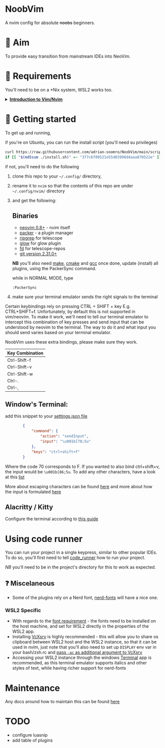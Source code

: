 # NoobVim

A nvim config for absolute ~~noobs~~ beginners.

# 🎯 Aim
To provide easy transition from mainstream IDEs into NeoVim.

# 📜 Requirements
You'll need to be on a *Nix system, WSL2 works too.

<details>
  <summary><b><u> Introduction to Vim/Nvim </u></b></summary>

# Glossary of Vim/Nvim Terms

If you've used Vim before, whether as a plugin inside another IDE, or standalone, feel free to skip this section.

When searching for documentation of some feature, you'll probably stumble upon two ways of doing things - either with VimScript, or with Lua. For a bit of context - Vim/Nvim used to be configured with a .vimrc file, which was written entirely in [VimScript](http://vimdoc.sourceforge.net/htmldoc/usr_41.html#script). Luckily for us, Nvim now supports configuration through [Lua](https://lua.org/). 

## Modes

There are 7 modes that your editor can be in, however, the 3 most important ones are: NORMAL, INSERT and VISUAL.
[This article](https://irian.to/blogs/introduction-to-vim-modes/) gives a nice introduction to them. 

## Buffers, Windows and Tabs

Coming into Vim/Nvim, we'll need to let go of the notion that every file is openened in its own tab/window. Windows != Tabs and Windowns != Buffers (needless to say, Buffers != Tabs). 

[This article](https://alpha2phi.medium.com/neovim-for-beginners-managing-buffers-91367668ce7) does a good job of summing up the differences, but a TL;DR version:

- A buffer == file loaded to memory for editing, the file is unchanged until you save it (`:w` in NORMAL mode or `Ctrl+s` in any other mode)
- A window == a way to see a buffer, there might be multiple windows looking at one buffer
- A tab == a collection of windows

## Special key notation
special keys have a short notation in vim, goes as follows:

| Notation         | Key                                                           |
|------------------|---------------------------------------------------------------|
| `<BS>`           | Backspace                                                     |
| `<Tab>`          | Tab                                                           |
| `<C>`            | Control / Command                                             |
| `<A>`            | Alt / Option                                                  |
| `<leader>`       | Up to the user - NoobVim's default is `space`                 |
| `<CR>`           | Enter                                                         |
| `<Enter>`        | Enter                                                         |
| `<Return>`       | Enter                                                         |
| `<Esc>`          | Escape                                                        |
| `<Space>`        | Space                                                         |
| `<Up>`           | Up arrow                                                      |
| `<Down>`         | Down arrow                                                    |
| `<Left>`         | Left arrow                                                    |
| `<Right>`        | Right arrow                                                   |
| `<F1>` - `<F12>` | Function keys 1 to 12                                         |
| `<Insert>`       | Insert                                                        |
| `<Del>`          | Delete                                                        |
| `<Home>`         | Home                                                          |
| `<End>`          | End                                                           |
| `<PageUp>`       | Page-Up                                                       |
| `<PageDown>`     | Page-Down                                                     |
| `<bar>`          | the `\|` character, which otherwise needs to be escaped `\\|` |

## Keybindings (shortcuts)

Each mode has a list of bindings. The bindings are just combinations of keys that'll result in an action. E.g. out of the box, pressing `k` while in NORMAL mode (n) moves the cursor up one line.
There is nothing stopping you from binding the key `k` to do something else.
To see all your bindings currently set up, while in NORMAL mode, type `:map` and press enter. You'll see a lot of lines looking like this:

```text
n  gcc         * <Lua function 76>
                 Comment toggle current line
```
which can be read like this:
| mode prefix | key combination | action                                          |
|-------------|-----------------|-------------------------------------------------|
| n           | gcc             | * <Lua function 76> Comment toggle current line |

or in other words: pressing `gcc` while in NORMAL mode, will result in calling a function that'll invoke the toggle current line functionality of the Comment plugin

### Keybinding scopes

Keybindings have scopes. You can have global keybindings that'll be available for a particular mode in any buffer, or you can scope them to particular buffers.
This is very handy, as you might want to have specific options only in certain scenarios. E.g it'd probably make sense to only have the shortcut to open / go to a file, when you're in a file viewer of sorts, rather than in every buffer.

### Example of scoped keybindings

Globaly scoped keybindings

![global](./docs/images/keybindings/global.PNG)

Locally scoped keybindings - to the 'DiffviewFilePanel' buffer

![scoped](./docs/images/keybindings/scoped.PNG)

Notice that the globally scoped keybindings are present in the buffer scoped ones.

### Which-key

NoobVim uses [which-key plugin](https://github.com/folke/which-key.nvim) to keep track of which keybindings are available in any given buffer.

</details>

# 🚀 Getting started
To get up and running, 

if you're on Ubuntu, you can run the install script (you'll need su privileges)

```bash 
curl https://raw.githubusercontent.com/adrian-soomro/NoobVim/main/scripts/install.sh --output install.sh && \
if [[ "$(md5sum ./install.sh)" =~ "377c6f09521e55d03990d4aaa870522e" ]]; then sudo bash ./install.sh; else echo "Somebody has tampered with the script, not running it."; fi
```

if not, you'll need to do the following
1) clone this repo to your `~/.config/` directory,
2) rename it to `nvim` so that the contents of this repo are under `~/.config/nvim/` directory
3) and get the following:

    ## Binaries
    - [neovim 0.8+](https://github.com/neovim/neovim/releases/nightly) - nvim itself
    - [packer](https://github.com/wbthomason/packer.nvim#quickstart) - a plugin manager
    - [ripgrep](https://github.com/BurntSushi/ripgrep#installation) for telescope
    - [glow](https://github.com/charmbracelet/glow#installation) for glow plugin
    - [fd](https://github.com/sharkdp/fd#installation) for telescope-repos
    - [git version 2.31.0+]()

    **NB** you'll also need [make](https://www.gnu.org/software/make/), [cmake](https://cmake.org/install/) and [gcc](https://gcc.gnu.org/install/) 
    once done, update (install) all plugins, using the PackerSync command.

    while in NORMAL MODE, type

    ```
    :PackerSync
    ```

4) make sure your terminal emulator sends the right signals to the terminal

Certain keybindings rely on pressing CTRL + SHIFT + key E.g. CTRL+SHIFT+f. Unfortunately, by default this is not supported in vim/neovim. To make it work, we'll need to tell our terminal emulator to intercept this combination of key presses and send input that can be understood by neovim to the terminal. The way to do it and what input you should send varies based on your terminal emulator.

NoobVim uses these extra bindings, please make sure they work.

| Key Combination |
|-----------------|
| Ctrl-Shift-f    |
| Ctrl-Shift-v    |
| Ctrl-Shift-w    |
| Ctrl-.          |
| Ctrl-,          |

## Window's Terminal:

add this snippet to your [settings.json file](./docs/images/windows_terminal_settings.PNG)
```JSON
        {
            "command": {
                "action": "sendInput",
                "input": "\u001b[70;5u"
            },
            "keys": "ctrl+shift+f"
        }
```
Where the code 70 corresponds to F. If you wanted to also bind ctrl+shift+v, the input would be `\u001b[86;5u`. To add any other characters, have a look at this [list](https://en.wikipedia.org/wiki/List_of_Unicode_characters)

More about escaping characters can be found [here](https://github.com/microsoft/terminal/issues/406) and more about how the input is formulated [here](https://www.reddit.com/r/neovim/comments/mbj8m5/how_to_setup_ctrlshiftkey_mappings_in_neovim_and/)

## Alacritty / Kitty
Configure the terminal according to [this guide](https://www.reddit.com/r/neovim/comments/mbj8m5/how_to_setup_ctrlshiftkey_mappings_in_neovim_and/)

# Using code runner
You can run your project in a single keypress, similar to other popular IDEs. To do so, you'll first need to tell [code_runner](https://github.com/CRAG666/code_runner.nvim#add-projects) how to run your project.

*NB* you'll need to be in the project's directory for this to work as expected.

## ❓ Miscelaneous
- Some of the plugins rely on a Nerd font, [nerd-fonts](https://github.com/ryanoasis/nerd-fonts) will have a nice one. 

### WSL2 Specific
- With regards to the [font requirement](#Miscelaneous) - the fonts need to be installed on the host machine, and set for WSL2 directly in the properties of the WSL2 app.
- Installing [VcXsrv](https://youtu.be/_MgrjgQqDcE?t=755) is highly recommended - this will allow you to share os clipboard between WSL2 host and the WSL2 instance, so that it can be used in nvim, just note that you'll also need to set up `DISPLAY` env var in your bash/zsh.rc and [pass `-ac` as additional argument to VcXsrv](https://github.com/microsoft/WSL/issues/4106#issuecomment-502345378)
- Accessing your WSL2 instance through the windows [Terminal](https://apps.microsoft.com/store/detail/windows-terminal/9N0DX20HK701) app is recommended, as this terminal emulator supports italics and other styles of text, while having richer support for nerd-fonts

# Maintenance 
Any docs around how to maintain this can be found [here](./docs/maintenance.md)  

# TODO
- configure luasnip 
- add table of plugins

